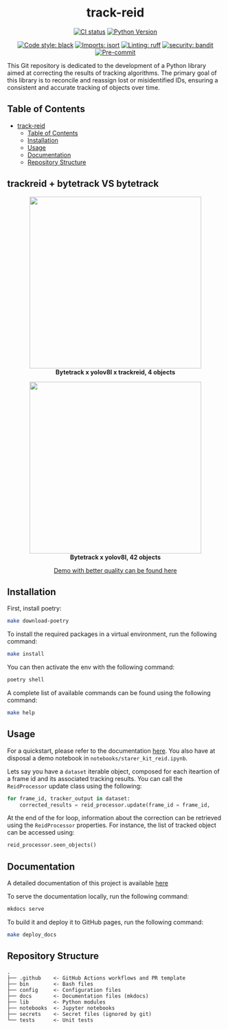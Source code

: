 <div align="center">

# track-reid

[![CI status](https://github.com/artefactory-fr/track-reid/actions/workflows/ci.yaml/badge.svg)](https://github.com/artefactory-fr/track-reid/actions/workflows/ci.yaml?query=branch%3Amain)
[![Python Version](https://img.shields.io/badge/python-3.8%20%7C%203.9%20%7C%203.10-blue.svg)]()

[![Code style: black](https://img.shields.io/badge/code%20style-black-000000.svg)](https://github.com/psf/black)
[![Imports: isort](https://img.shields.io/badge/%20imports-isort-%231674b1?style=flat&labelColor=ef8336)](https://pycqa.github.io/isort/)
[![Linting: ruff](https://img.shields.io/endpoint?url=https://raw.githubusercontent.com/charliermarsh/ruff/main/assets/badge/v2.json)](https://github.com/astral-sh/ruff)
[![security: bandit](https://img.shields.io/badge/security-bandit-yellow.svg)](https://github.com/PyCQA/bandit)
[![Pre-commit](https://img.shields.io/badge/pre--commit-enabled-informational?logo=pre-commit&logoColor=white)](https://github.com/artefactory-fr/track-reid/blob/main/.pre-commit-config.yaml)
</div>

This Git repository is dedicated to the development of a Python library aimed at correcting the results of tracking algorithms. The primary goal of this library is to reconcile and reassign lost or misidentified IDs, ensuring a consistent and accurate tracking of objects over time.

## Table of Contents

- [track-reid](#track-reid)
  - [Table of Contents](#table-of-contents)
  - [Installation](#installation)
  - [Usage](#usage)
  - [Documentation](#documentation)
  - [Repository Structure](#repository-structure)

## trackreid + bytetrack VS bytetrack
<p align="center">
  <img src="https://storage.googleapis.com/track-reid/assets/demo_with_reid_small.gif" width="400"/><br>
  <b>Bytetrack x yolov8l x trackreid, 4 objects</b>
</p>
<p align="center">
  <img src="https://storage.googleapis.com/track-reid/assets/demo_no_reid_small.gif" width="400"/><br>
  <b>Bytetrack x yolov8l, 42 objects</b>
</p>
<p align="center">
    <a href="https://artefactory-fr.github.io/track-reid/">Demo with better quality can be found here</a>
</p>

## Installation

First, install poetry:

```bash
make download-poetry
```

To install the required packages in a virtual environment, run the following command:

```bash
make install
```

You can then activate the env with the following command:

```bash
poetry shell
```

A complete list of available commands can be found using the following command:

```bash
make help
```

## Usage

For a quickstart, please refer to the documentation [here](https://artefactory-fr.github.io/track-reid/quickstart_user/). You also have at disposal a demo notebook in `notebooks/starer_kit_reid.ipynb`.

Lets say you have a `dataset` iterable object, composed for each iteartion of a frame id and its associated tracking results. You can call the `ReidProcessor` update class using the following:

```python
for frame_id, tracker_output in dataset:
    corrected_results = reid_processor.update(frame_id = frame_id,                  tracker_output=tracker_output)
```

At the end of the for loop, information about the correction can be retrieved using the `ReidProcessor` properties. For instance, the list of tracked object can be accessed using:

```python
reid_processor.seen_objects()
```

## Documentation

A detailed documentation of this project is available [here](https://artefactory-fr.github.io/track-reid/)

To serve the documentation locally, run the following command:

```bash
mkdocs serve
```

To build it and deploy it to GitHub pages, run the following command:

```bash
make deploy_docs
```

## Repository Structure

```
.
├── .github    <- GitHub Actions workflows and PR template
├── bin        <- Bash files
├── config     <- Configuration files
├── docs       <- Documentation files (mkdocs)
├── lib        <- Python modules
├── notebooks  <- Jupyter notebooks
├── secrets    <- Secret files (ignored by git)
└── tests      <- Unit tests
```
